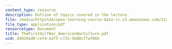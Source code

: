 ```yaml
---
content_type: resource
description: Outline of topics covered in the lecture.
file: /media/https%3A/open-learning-course-data-rc.s3.amazonaws.com/21a-217-anthropology-of-war-and-peace-fall-2004/dd839ad0cefdbaf5c7255b80cf7af06b_TheFirstGulfWar_AmericanWarCulture.pdf
file_type: application/pdf
resourcetype: Document
title: TheFirstGulfWar_AmericanWarCulture.pdf
uid: dd839ad0-cefd-baf5-c725-5b80cf7af06b
---
```

